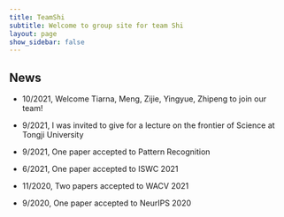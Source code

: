 ```yaml
---
title: TeamShi
subtitle: Welcome to group site for team Shi
layout: page
show_sidebar: false
---
```


## News

- 10/2021, Welcome Tiarna, Meng, Zijie, Yingyue, Zhipeng to join our team!
- 9/2021, I was invited to give for a lecture on the frontier of Science at Tongji University 


- 9/2021, One paper accepted to Pattern Recognition
- 6/2021, One paper accepted to ISWC 2021
- 11/2020, Two papers accepted to WACV 2021
- 9/2020, One paper accepted to NeurIPS 2020
